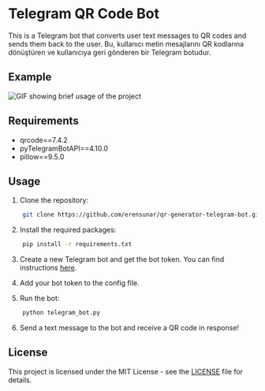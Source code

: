 # Telegram QR Code Bot

This is a Telegram bot that converts user text messages to QR codes and sends them back to the user.
Bu, kullanıcı metin mesajlarını QR kodlarına dönüştüren ve kullanıcıya geri gönderen bir Telegram botudur.

## Example

![GIF showing brief usage of the project](https://github.com/erensunar/qr-generator-telegram-bot/blob/main/gifs/example.gif)


## Requirements

- qrcode==7.4.2
- pyTelegramBotAPI==4.10.0
- pillow==9.5.0

## Usage

1. Clone the repository:
```bash
    git clone https://github.com/erensunar/qr-generator-telegram-bot.git
```
2. Install the required packages:
```bash
    pip install -r requirements.txt
```
3. Create a new Telegram bot and get the bot token. You can find instructions [here](https://core.telegram.org/bots#3-how-do-i-create-a-bot).

4. Add your bot token to the config file.

5. Run the bot:
```bash
    python telegram_bot.py
```
6. Send a text message to the bot and receive a QR code in response!

## License

This project is licensed under the MIT License - see the [LICENSE](https://github.com/erensunar/qr-generator-telegram-bot/blob/main/LICENSE.md) file for details.